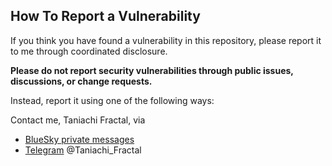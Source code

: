 ## How To Report a Vulnerability

If you think you have found a vulnerability in this repository, please report it to me through coordinated disclosure.

**Please do not report security vulnerabilities through public issues, discussions, or change requests.**

Instead, report it using one of the following ways:

Contact me, Taniachi Fractal, via 

* [BlueSky private messages](https://bsky.app/profile/taniachifractal.bsky.social)
* [Telegram](https://web.telegram.org/) @Taniachi_Fractal
